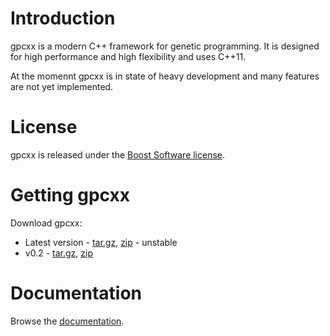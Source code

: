 Introduction
============

gpcxx is a modern C++ framework for genetic programming. It is designed for high performance and high flexibility and uses C++11.

At the momennt gpcxx is in state of heavy development and many features are not yet implemented.

License
=======

gpcxx is released under the [Boost Software license](http://www.boost.org/users/license.html).

Getting gpcxx
=============

Download gpcxx:

* Latest version - [tar.gz](https://github.com/Ambrosys/gpcxx/tarball/master), [zip](https://github.com/Ambrosys/gpcxx/zipball/master) - unstable
* v0.2 - [tar.gz](https://github.com/Ambrosys/gpcxx/archive/v0.1.tar.gz), [zip](https://github.com/Ambrosys/gpcxx/archive/v0.1.zip)

Documentation
=============

Browse the [documentation](http://ambrosys.github.io/gpcxx/doc/).
